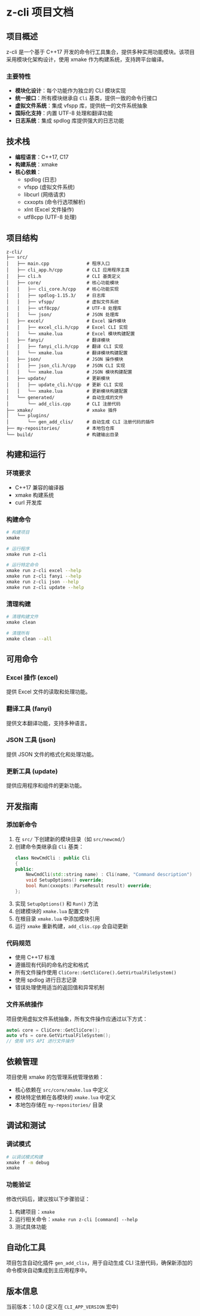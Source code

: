 # z-cli 项目文档

## 项目概述

z-cli 是一个基于 C++17 开发的命令行工具集合，提供多种实用功能模块。该项目采用模块化架构设计，使用 xmake 作为构建系统，支持跨平台编译。

### 主要特性

- **模块化设计**：每个功能作为独立的 CLI 模块实现
- **统一接口**：所有模块继承自 `Cli` 基类，提供一致的命令行接口
- **虚拟文件系统**：集成 vfspp 库，提供统一的文件系统抽象
- **国际化支持**：内置 UTF-8 处理和翻译功能
- **日志系统**：集成 spdlog 库提供强大的日志功能

## 技术栈

- **编程语言**：C++17, C17
- **构建系统**：xmake
- **核心依赖**：
  - spdlog (日志)
  - vfspp (虚拟文件系统)
  - libcurl (网络请求)
  - cxxopts (命令行选项解析)
  - xlnt (Excel 文件操作)
  - utf8cpp (UTF-8 处理)

## 项目结构

```
z-cli/
├── src/
│   ├── main.cpp              # 程序入口
│   ├── cli_app.h/cpp         # CLI 应用程序主类
│   ├── cli.h                 # CLI 基类定义
│   ├── core/                 # 核心功能模块
│   │   ├── cli_core.h/cpp    # 核心功能实现
│   │   ├── spdlog-1.15.3/    # 日志库
│   │   ├── vfspp/            # 虚拟文件系统
│   │   ├── utf8cpp/          # UTF-8 处理库
│   │   └── json/             # JSON 处理库
│   ├── excel/                # Excel 操作模块
│   │   ├── excel_cli.h/cpp   # Excel CLI 实现
│   │   └── xmake.lua         # Excel 模块构建配置
│   ├── fanyi/                # 翻译模块
│   │   ├── fanyi_cli.h/cpp   # 翻译 CLI 实现
│   │   └── xmake.lua         # 翻译模块构建配置
│   ├── json/                 # JSON 操作模块
│   │   ├── json_cli.h/cpp    # JSON CLI 实现
│   │   └── xmake.lua         # JSON 模块构建配置
│   ├── update/               # 更新模块
│   │   ├── update_cli.h/cpp  # 更新 CLI 实现
│   │   └── xmake.lua         # 更新模块构建配置
│   └── generated/            # 自动生成的文件
│       └── add_clis.cpp      # CLI 注册代码
├── xmake/                    # xmake 插件
│   └── plugins/
│       └── gen_add_clis/     # 自动生成 CLI 注册代码的插件
├── my-repositories/          # 本地包仓库
└── build/                    # 构建输出目录
```

## 构建和运行

### 环境要求

- C++17 兼容的编译器
- xmake 构建系统
- curl 开发库

### 构建命令

```bash
# 构建项目
xmake

# 运行程序
xmake run z-cli

# 运行特定命令
xmake run z-cli excel --help
xmake run z-cli fanyi --help
xmake run z-cli json --help
xmake run z-cli update --help
```

### 清理构建

```bash
# 清理构建文件
xmake clean

# 清理所有
xmake clean --all
```

## 可用命令

### Excel 操作 (excel)

提供 Excel 文件的读取和处理功能。

### 翻译工具 (fanyi)

提供文本翻译功能，支持多种语言。

### JSON 工具 (json)

提供 JSON 文件的格式化和处理功能。

### 更新工具 (update)

提供应用程序和组件的更新功能。

## 开发指南

### 添加新命令

1. 在 `src/` 下创建新的模块目录（如 `src/newcmd/`）
2. 创建命令类继承自 `Cli` 基类：
   ```cpp
   class NewCmdCli : public Cli
   {
   public:
       NewCmdCli(std::string name) : Cli(name, "Command description") {}
       void SetupOptions() override;
       bool Run(cxxopts::ParseResult result) override;
   };
   ```
3. 实现 `SetupOptions()` 和 `Run()` 方法
4. 创建模块的 `xmake.lua` 配置文件
5. 在根目录 `xmake.lua` 中添加模块引用
6. 运行 `xmake` 重新构建，`add_clis.cpp` 会自动更新

### 代码规范

- 使用 C++17 标准
- 遵循现有代码的命名约定和格式
- 所有文件操作使用 `CliCore::GetCliCore().GetVirtualFileSystem()`
- 使用 spdlog 进行日志记录
- 错误处理使用适当的返回值和异常机制

### 文件系统操作

项目使用虚拟文件系统抽象，所有文件操作应通过以下方式：

```cpp
auto& core = CliCore::GetCliCore();
auto vfs = core.GetVirtualFileSystem();
// 使用 VFS API 进行文件操作
```

## 依赖管理

项目使用 xmake 的包管理系统管理依赖：

- 核心依赖在 `src/core/xmake.lua` 中定义
- 模块特定依赖在各模块的 `xmake.lua` 中定义
- 本地包存储在 `my-repositories/` 目录

## 调试和测试

### 调试模式

```bash
# 以调试模式构建
xmake f -m debug
xmake
```

### 功能验证

修改代码后，建议按以下步骤验证：

1. 构建项目：`xmake`
2. 运行相关命令：`xmake run z-cli [command] --help`
3. 测试具体功能

## 自动化工具

项目包含自动化插件 `gen_add_clis`，用于自动生成 CLI 注册代码，确保新添加的命令模块自动集成到主应用程序中。

## 版本信息

当前版本：1.0.0 (定义在 `CLI_APP_VERSION` 宏中)